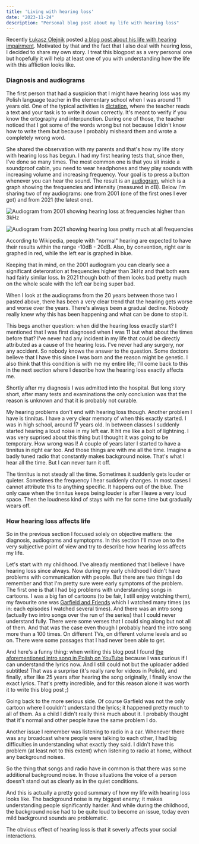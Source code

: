```yaml
---
title: 'Living with hearing loss'
date: "2023-11-24"
description: "Personal blog post about my life with hearing loss"
---
```


Recently [Łukasz Olejnik](https://twitter.com/lukOlejnik) posted [a blog post about his life with hearing impairment](https://blog.lukaszolejnik.com/invisible-disability-in-the-world-of-technology/). Motivated by that and the fact that I also deal with hearing loss, I decided to share my own story. I treat this blogpost as a very personal one but hopefully it will help at least one of you with understanding how the life with this affliction looks like.

### Diagnosis and audiograms

The first person that had a suspicion that I might have hearing loss was my Polish language teacher in the elementary school when I was around 11 years old. One of the typical activities is [dictation](https://en.wikipedia.org/wiki/Dictation_%28exercise%29), where the teacher reads a text and your task is to write it down correctly. It's meant to verify if you know the ortography and interpunction. During one of those, the teacher noticed that I got some of the words wrong but not because I didn't know how to write them but because I probably misheard them and wrote a completely wrong word.

She shared the observation with my parents and that's how my life story with hearing loss has begun. I had my first hearing tests that, since then, I've done so many times. The most common one is that you sit inside a soundproof cabin, you need to wear headphones and they play sounds with increasing volume and increasing frequency. Your goal is to press a button whenever you can hear the sound. The result is an [audiogram](https://en.wikipedia.org/wiki/Audiogram), which is a graph showing the frequencies and intensity (measured in dB). Below I'm sharing two of my audiograms: one from 2001 (one of the first ones I ever got) and from 2021 (the latest one).

![Audiogram from 2001 showing hearing loss at frequencies higher than 3kHz](/hearing-loss/audiogram2001.jpg "Audiogram from 2001")

![Audiogram from 2021 showing hearing loss pretty much at all frequencies](/hearing-loss/audiogram2021.jpg "Audiogram from 2021")

According to Wikipedia, people with "normal" hearing are expected to have their results within the range -10dB - 20dB. Also, by convention, right ear is graphed in red, while the left ear is graphed in blue.

Keeping that in mind, on the 2001 audiogram you can clearly see a significant deteroration at frequencies higher than 3kHz and that both ears had fairly similar loss. In 2021 though both of them looks bad pretty much on the whole scale with the left ear being super bad.

When I look at the audiograms from the 20 years between those two I pasted above, there has been a very clear trend that the hearing gets worse and worse over the years. There's always been a gradual decline. Nobody really knew why this has been happening and what can be done to stop it.

This begs another question: when did the hearing loss exactly start? I mentioned that I was first diagnosed when I was 11 but what about the times before that? I've never had any incident in my life that could be directly attributed as a cause of the hearing loss. I've never had any surgery, nor any accident. So nobody knows the answer to the question. Some doctors believe that I have this since I was born and the reason might be genetic. I also think that this condition is with me my entire life; I'll come back to this in the next section where I describe how the hearing loss exactly affects me.

Shortly after my diagnosis I was admitted into the hospital. But long story short, after many tests and examinations the only conclusion was that the reason is unknown and that it is probably not curable. 

My hearing problems don't end with hearing loss though. Another problem I have is tinnitus. I have a very clear memory of when this exactly started. I was in high school, around 17 years old. In between classes I suddenly started hearing a loud noise in my left ear. It hit me like a bolt of lightning. I was very suprised about this thing but I thought it was going to be temporary. How wrong was I! A couple of years later I started to have a tinnitus in right ear too. And those things are with me all the time. Imagine a badly tuned radio that constantly makes background noise. That's what I hear all the time. But I can never turn it off.

The tinnitus is not steady all the time. Sometimes it suddenly gets louder or quieter. Sometimes the frequency I hear suddenly changes. In most cases I cannot attribute this to anything specific. It happens out of the blue. The only case when the tinnitus keeps being louder is after I leave a very loud space. Then the loudness kind of stays with me for some time but gradually wears off.

### How hearing loss affects life

So in the previous section I focused solely on objective matters: the diagnosis, audiograms and symptopms. In this section I'll move on to the very subjective point of view and try to describe how hearing loss affects my life.

Let's start with my childhood. I've already mentioned that I believe I have hearing loss since always. Now during my early childhood I didn't have problems with communication with people. But there are two things I do remember and that I'm pretty sure were early symptoms of the problem. The first one is that I had big problems with understanding songs in cartoons. I was a big fan of cartoons (to be fair, I still enjoy watching them), my favourite one was [Garfield and Friends](https://en.wikipedia.org/wiki/Garfield_and_Friends) which I watched many times (as in: each episodes I watched several times). And there was an intro song (actually two intro songs over the run of the series) that I could never understand fully. There were some verses that I could sing along but not all of them. And that was the case even though I probably heard the intro song more than a 100 times. On different TVs, on different volume levels and so on. There were some passages that I had never been able to get. 

And here's a funny thing: when writing this blog post I found [the aforementioned intro song in Polish on YouTube](https://www.youtube.com/watch?v=DWWID-43biw) because I was curious if I can understand the lyrics now. And I still could not but the uploader added subtitles! That was a surprise (it's really rare for videos in Polish), and finally, after like 25 years after hearing the song originally, I finally know the exact lyrics. That's pretty incredible, and for this reason alone it was worth it to write this blog post ;)

Going back to the more serious side. Of course Garfield was not the only cartoon where I couldn't understand the lyrics; it happened pretty much to all of them. As a child I didn't really think much about it. I probably thought that it's normal and other people have the same problem I do.

Another issue I remember was listening to radio in a car. Whenever there was any broadcast where people were talking to each other, I had big difficulties in understanding what exactly they said. I didn't have this problem (at least not to this extent) when listening to radio at home, without any background noises.

So the thing that songs and radio have in common is that there was some additional background noise. In those situations the voice of a person doesn't stand out as clearly as in the quiet conditions. 

And this is actually a pretty good summary of how my life with hearing loss looks like. The background noise is my biggest enemy; it makes understanding people significantly harder. And while during the childhood, the background noise had to be quite loud to become an issue, today even mild background sounds are problematic.

The obvious effect of hearing loss is that it severly affects your social interactions. 